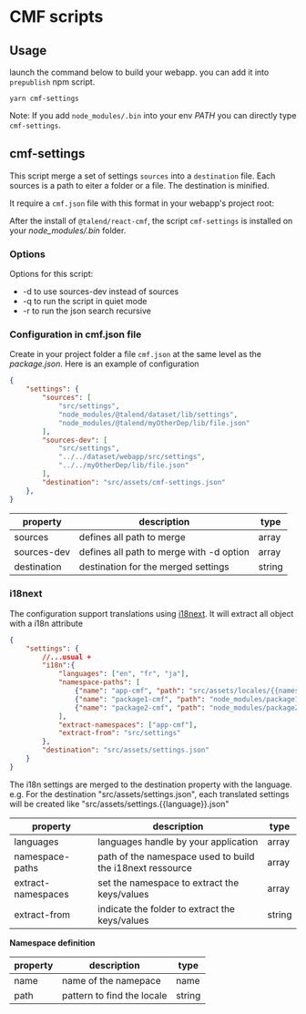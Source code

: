# CMF scripts

## Usage

launch the command below to build your webapp. you can add it into `prepublish` npm script.

```
yarn cmf-settings
```

Note: If you add `node_modules/.bin` into your env *PATH* you can directly type `cmf-settings`.

## cmf-settings

This script merge a set of settings `sources` into a `destination` file.
Each sources is a path to eiter a folder or a file.
The destination is minified.

It require a `cmf.json` file with this format in your webapp's project root:

After the install of `@talend/react-cmf`, the script `cmf-settings` is installed on your *node_modules/.bin* folder.

### Options

Options for this script:

* -d to use sources-dev instead of sources
* -q to run the script in quiet mode
* -r to run the json search recursive


### Configuration in cmf.json file

Create in your project folder a file `cmf.json` at the same level as the *package.json*.
Here is an example of configuration

```json
{
	"settings": {
		"sources": [
			"src/settings",
			"node_modules/@talend/dataset/lib/settings",
			"node_modules/@talend/myOtherDep/lib/file.json"
		],
		"sources-dev": [
			"src/settings",
			"../../dataset/webapp/src/settings",
			"../../myOtherDep/lib/file.json"
		],
		"destination": "src/assets/cmf-settings.json"
	},
}
```

| property  | description  | type  |
|---|---|---|
| sources  | defines all path to merge  | array |
| sources-dev  | defines all path to merge with -d option  | array |
| destination  | destination for the merged settings  | string |


### i18next

The configuration support translations using [i18next](https://www.i18next.com/).
It will extract all object with a i18n attribute

```json
{
	"settings": {
		//...usual +
		"i18n":{
			"languages": ["en", "fr", "ja"],
			"namespace-paths": [
				{"name": "app-cmf", "path": "src/assets/locales/{{namespace}}/{{locale}}.json"},
				{"name": "package1-cmf", "path": "node_modules/package1/locales/{{namespace}}/{{locale}}.json"},
				{"name": "package2-cmf", "path": "node_modules/package2/locales/{{namespace}}/{{locale}}.json"}
			],
			"extract-namespaces": ["app-cmf"],
			"extract-from": "src/settings"
		},
		"destination": "src/assets/settings.json"
	}
}
```

The i18n settings are merged to the destination property with the language.
e.g. For the destination "src/assets/settings.json", each translated settings will be created like "src/assets/settings.{{language}}.json"


| property  | description  | type  |
|---|---|---|
| languages | languages handle by your application  | array |
| namespace-paths | path of the namespace used to build the i18next ressource  | array<Namespace> |
| extract-namespaces | set the namespace to extract the keys/values  | array |
| extract-from | indicate the folder to extract the keys/values  | string |

**Namespace definition**

| property  | description  | type  |
|---|---|---|
| name | name of the namepace  | name |
| path | pattern to find the locale  | string |


